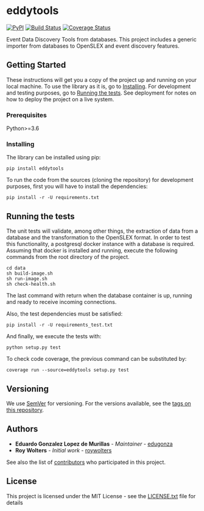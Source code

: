 # eddytools

[![PyPI](https://img.shields.io/pypi/v/eddytools.svg)](https://pypi.org/project/eddytools/) [![Build Status](https://travis-ci.org/edugonza/eddytools.svg?branch=master)](https://travis-ci.org/edugonza/eddytools) [![Coverage Status](https://img.shields.io/coveralls/github/edugonza/eddytools/master.svg)](https://coveralls.io/github/edugonza/eddytools?branch=master)

Event Data Discovery Tools from databases. This project includes a generic importer from databases to OpenSLEX and event discovery features.

## Getting Started

These instructions will get you a copy of the project up and running on your local machine. To use the library as it is,
 go to [Installing](#installing). For development and testing purposes, go to [Running the tests](#running-the-tests).
See deployment for notes on how to deploy the project on a live system.

### Prerequisites

Python>=3.6

### Installing

The library can be installed using pip:

```
pip install eddytools
```

To run the code from the sources (cloning the repository) for development purposes, first you will have to install
the dependencies:

```
pip install -r -U requirements.txt
```

## Running the tests

The unit tests will validate, among other things, the extraction of data from a database and the
transformation to the OpenSLEX format. In order to test this functionality, a postgresql docker
instance with a database is required. Assuming that docker is installed and running, execute the following commands from
the root directory of the project.

```
cd data
sh build-image.sh
sh run-image.sh
sh check-health.sh
```

The last command with return when the database container is up, running and ready to receive incoming connections.

Also, the test dependencies must be satisfied:

```
pip install -r -U requirements_test.txt
```

And finally, we execute the tests with:

```
python setup.py test
```

To check code coverage, the previous command can be substituted by:

```
coverage run --source=eddytools setup.py test
```

## Versioning

We use [SemVer](http://semver.org/) for versioning. For the versions available, see the [tags on this repository](https://github.com/edugonza/eddytools/tags).

## Authors

* **Eduardo Gonzalez Lopez de Murillas** - *Maintainer* - [edugonza](https://github.com/edugonza)
* **Roy Wolters** - *Initial work* - [roywolters](https://github.com/roywolters)

See also the list of [contributors](https://github.com/edugonza/eddytools/contributors) who participated in this project.

## License

This project is licensed under the MIT License - see the [LICENSE.txt](LICENSE.txt) file for details
